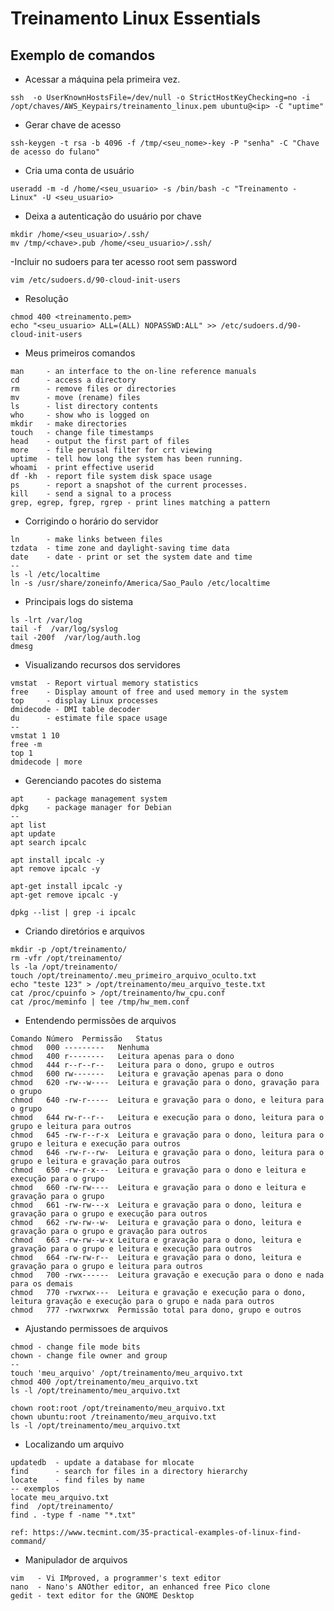 # Treinamento Linux Essentials
## Exemplo de comandos

- Acessar a máquina pela primeira vez. 
```console
ssh  -o UserKnownHostsFile=/dev/null -o StrictHostKeyChecking=no -i /opt/chaves/AWS_Keypairs/treinamento_linux.pem ubuntu@<ip> -C "uptime"
```

- Gerar chave de acesso
```console
ssh-keygen -t rsa -b 4096 -f /tmp/<seu_nome>-key -P "senha" -C "Chave de acesso do fulano"
```

- Cria uma conta de usuário
```console
useradd -m -d /home/<seu_usuario> -s /bin/bash -c "Treinamento - Linux" -U <seu_usuario>
```

- Deixa a autenticação do usuário por chave
```console
mkdir /home/<seu_usuario>/.ssh/
mv /tmp/<chave>.pub /home/<seu_usuario>/.ssh/
```

-Incluir no sudoers para ter acesso root sem password
```console
vim /etc/sudoers.d/90-cloud-init-users
```

- Resolução
```console
chmod 400 <treinamento.pem>
echo "<seu_usuario> ALL=(ALL) NOPASSWD:ALL" >> /etc/sudoers.d/90-cloud-init-users
```

- Meus primeiros comandos
```console
man     - an interface to the on-line reference manuals
cd      - access a directory
rm      - remove files or directories
mv      - move (rename) files
ls      - list directory contents
who     - show who is logged on
mkdir   - make directories
touch   - change file timestamps
head    - output the first part of files
more    - file perusal filter for crt viewing
uptime  - tell how long the system has been running.
whoami  - print effective userid
df -kh  - report file system disk space usage
ps      - report a snapshot of the current processes.
kill    - send a signal to a process
grep, egrep, fgrep, rgrep - print lines matching a pattern
```

- Corrigindo o horário do servidor
```console
ln      - make links between files
tzdata  - time zone and daylight-saving time data
date    - date - print or set the system date and time
--
ls -l /etc/localtime
ln -s /usr/share/zoneinfo/America/Sao_Paulo /etc/localtime
```

- Principais logs do sistema
```console
ls -lrt /var/log
tail -f  /var/log/syslog
tail -200f  /var/log/auth.log
dmesg
```

- Visualizando recursos dos servidores
```console
vmstat  - Report virtual memory statistics
free    - Display amount of free and used memory in the system
top     - display Linux processes
dmidecode - DMI table decoder
du      - estimate file space usage
--
vmstat 1 10
free -m
top 1
dmidecode | more

```

- Gerenciando pacotes do sistema
```console
apt     - package management system
dpkg    - package manager for Debian
--
apt list
apt update
apt search ipcalc

apt install ipcalc -y
apt remove ipcalc -y

apt-get install ipcalc -y
apt-get remove ipcalc -y

dpkg --list | grep -i ipcalc
```

- Criando diretórios e arquivos
```console
mkdir -p /opt/treinamento/
rm -vfr /opt/treinamento/
ls -la /opt/treinamento/
touch /opt/treinamento/.meu_primeiro_arquivo_oculto.txt
echo "teste 123" > /opt/treinamento/meu_arquivo_teste.txt
cat /proc/cpuinfo > /opt/treinamento/hw_cpu.conf
cat /proc/meminfo | tee /tmp/hw_mem.conf
```

- Entendendo permissões de arquivos
```console
Comando	Número	Permissão	Status
chmod	000	---------	Nenhuma
chmod	400	r--------	Leitura apenas para o dono
chmod	444	r--r--r--	Leitura para o dono, grupo e outros
chmod	600	rw-------	Leitura e gravação apenas para o dono
chmod	620	-rw--w----	Leitura e gravação para o dono, gravação para o grupo
chmod	640	-rw-r-----	Leitura e gravação para o dono, e leitura para o grupo
chmod	644	rw-r--r--	Leitura e execução para o dono, leitura para o grupo e leitura para outros
chmod	645	-rw-r--r-x	Leitura e gravação para o dono, leitura para o grupo e leitura e execução para outros
chmod	646	-rw-r--rw-	Leitura e gravação para o dono, leitura para o grupo e leitura e gravação para outros
chmod	650	-rw-r-x---	Leitura e gravação para o dono e leitura e execução para o grupo
chmod	660	-rw-rw----	Leitura e gravação para o dono e leitura e gravação para o grupo
chmod	661	-rw-rw---x	Leitura e gravação para o dono, leitura e gravação para o grupo e execução para outros
chmod	662	-rw-rw--w-	Leitura e gravação para o dono, leitura e gravação para o grupo e gravação para outros
chmod	663	-rw-rw--w-x	Leitura e gravação para o dono, leitura e gravação para o grupo e leitura e execução para outros
chmod	664	-rw-rw-r--	Leitura e gravação para o dono, leitura e gravação para o grupo e leitura para outros
chmod	700	-rwx------	Leitura gravação e execução para o dono e nada para os demais
chmod	770	-rwxrwx---	Leitura e gravação e execução para o dono, leitura gravação e execução para o grupo e nada para outros
chmod	777	-rwxrwxrwx	Permissão total para dono, grupo e outros
```

- Ajustando permissoes de arquivos
```console
chmod - change file mode bits
chown - change file owner and group
--
touch 'meu_arquivo' /opt/treinamento/meu_arquivo.txt
chmod 400 /opt/treinamento/meu_arquivo.txt
ls -l /opt/treinamento/meu_arquivo.txt

chown root:root /opt/treinamento/meu_arquivo.txt
chown ubuntu:root /treinamento/meu_arquivo.txt
ls -l /opt/treinamento/meu_arquivo.txt
```

- Localizando um arquivo
```console
updatedb  - update a database for mlocate
find      - search for files in a directory hierarchy
locate    - find files by name
-- exemplos
locate meu_arquivo.txt
find  /opt/treinamento/
find . -type f -name "*.txt"

ref: https://www.tecmint.com/35-practical-examples-of-linux-find-command/
```

- Manipulador de arquivos
```console
vim   - Vi IMproved, a programmer's text editor
nano  - Nano's ANOther editor, an enhanced free Pico clone
gedit - text editor for the GNOME Desktop
```
